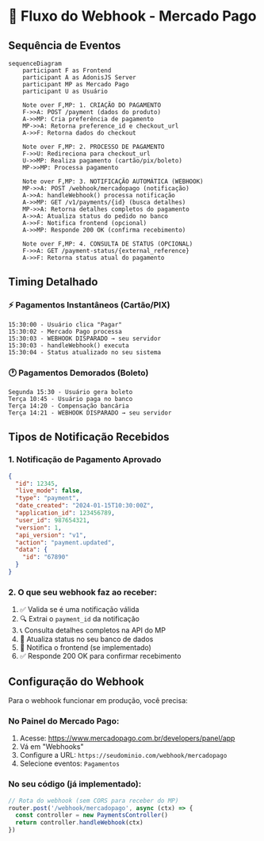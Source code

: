 # 🔄 Fluxo do Webhook - Mercado Pago

## Sequência de Eventos

```mermaid
sequenceDiagram
    participant F as Frontend
    participant A as AdonisJS Server
    participant MP as Mercado Pago
    participant U as Usuário
    
    Note over F,MP: 1. CRIAÇÃO DO PAGAMENTO
    F->>A: POST /payment (dados do produto)
    A->>MP: Cria preferência de pagamento
    MP->>A: Retorna preference_id e checkout_url
    A->>F: Retorna dados do checkout
    
    Note over F,MP: 2. PROCESSO DE PAGAMENTO
    F->>U: Redireciona para checkout_url
    U->>MP: Realiza pagamento (cartão/pix/boleto)
    MP->>MP: Processa pagamento
    
    Note over F,MP: 3. NOTIFICAÇÃO AUTOMÁTICA (WEBHOOK)
    MP->>A: POST /webhook/mercadopago (notificação)
    A->>A: handleWebhook() processa notificação
    A->>MP: GET /v1/payments/{id} (busca detalhes)
    MP->>A: Retorna detalhes completos do pagamento
    A->>A: Atualiza status do pedido no banco
    A->>F: Notifica frontend (opcional)
    A->>MP: Responde 200 OK (confirma recebimento)
    
    Note over F,MP: 4. CONSULTA DE STATUS (OPCIONAL)
    F->>A: GET /payment-status/{external_reference}
    A->>F: Retorna status atual do pagamento
```

## Timing Detalhado

### ⚡ Pagamentos Instantâneos (Cartão/PIX)
```
15:30:00 - Usuário clica "Pagar"
15:30:02 - Mercado Pago processa
15:30:03 - WEBHOOK DISPARADO → seu servidor
15:30:03 - handleWebhook() executa
15:30:04 - Status atualizado no seu sistema
```

### 🕐 Pagamentos Demorados (Boleto)
```
Segunda 15:30 - Usuário gera boleto
Terça 10:45 - Usuário paga no banco
Terça 14:20 - Compensação bancária
Terça 14:21 - WEBHOOK DISPARADO → seu servidor
```

## Tipos de Notificação Recebidos

### 1. Notificação de Pagamento Aprovado
```json
{
  "id": 12345,
  "live_mode": false,
  "type": "payment",
  "date_created": "2024-01-15T10:30:00Z",
  "application_id": 123456789,
  "user_id": 987654321,
  "version": 1,
  "api_version": "v1",
  "action": "payment.updated",
  "data": {
    "id": "67890"
  }
}
```

### 2. O que seu webhook faz ao receber:
1. ✅ Valida se é uma notificação válida
2. 🔍 Extrai o `payment_id` da notificação
3. 📞 Consulta detalhes completos na API do MP
4. 🔄 Atualiza status no seu banco de dados
5. 📱 Notifica o frontend (se implementado)
6. ✅ Responde 200 OK para confirmar recebimento

## Configuração do Webhook

Para o webhook funcionar em produção, você precisa:

### No Painel do Mercado Pago:
1. Acesse: https://www.mercadopago.com.br/developers/panel/app
2. Vá em "Webhooks"
3. Configure a URL: `https://seudominio.com/webhook/mercadopago`
4. Selecione eventos: `Pagamentos`

### No seu código (já implementado):
```typescript
// Rota do webhook (sem CORS para receber do MP)
router.post('/webhook/mercadopago', async (ctx) => {
  const controller = new PaymentsController()
  return controller.handleWebhook(ctx)
})
```
